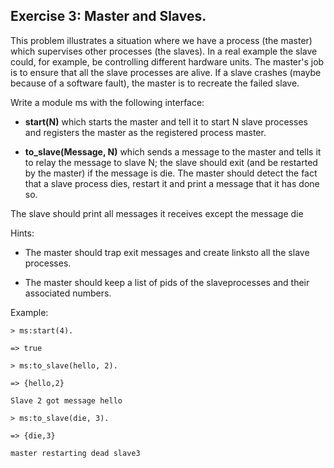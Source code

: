 ## Exercise 3: Master and Slaves.

This problem illustrates a situation where we have a process (the master) which supervises other processes (the slaves). In a real example the slave could, for example, be controlling different hardware units. The master's job is to ensure that all the slave processes are alive. If a slave crashes (maybe because of a software fault), the master is to recreate the failed slave.

Write a module ms with the following interface:

- **start(N)** which starts the master and tell it to start N slave processes and registers the master as the registered process master.
    
- **to_slave(Message, N)** which sends a message to the master and tells it to relay the message to slave N; the slave should exit (and be restarted by the master) if the message is die. The master should detect the fact that a slave process dies, restart it and print a message that it has done so.

The slave should print all messages it receives except the message die

Hints:

- The master should trap exit messages and create linksto all the slave processes.
    
- The master should keep a list of pids of the slaveprocesses and their associated numbers.

Example:

    > ms:start(4).

    => true

    > ms:to_slave(hello, 2).

    => {hello,2}

    Slave 2 got message hello

    > ms:to_slave(die, 3).

    => {die,3}

    master restarting dead slave3
